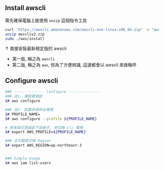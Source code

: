 

## Install awscli

需先確保電腦上能使用 `unzip` 這個指令工具

```bash
curl "https://awscli.amazonaws.com/awscli-exe-linux-x86_64.zip" -o "awscliv2.zip"
unzip awscliv2.zip
sudo ./aws/install
```

↑ 直接安裝最新穩定版的 awscli

- 第一版, 稱之為 `awscli`
- 第二版, 稱之為 `aws`, 但為了方便辨識, 這邊都會以 awscli 來做稱呼


## Configure awscli

```bash
### -------------- Configure --------------
### 法1. 僅配置預設
$# aws configure

### 法2. 配置多個命名環境
$# PROFILE_NAME=
$# aws configure --profile ${PROFILE_NAME}

# 將來就可透過底下這樣子, 來切換 cli 環境
$# export AWS_PROFILE=${PROFILE_NAME}

### 也可動態切換 Region
$# export AWS_REGION=ap-northeast-3


### Simple Usage
$# aws iam list-users
```


